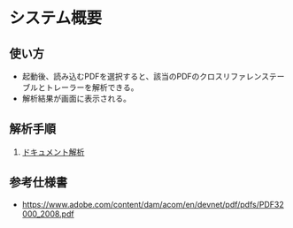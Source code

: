 # システム概要
## 使い方
- 起動後、読み込むPDFを選択すると、該当のPDFのクロスリファレンステーブルとトレーラーを解析できる。
- 解析結果が画面に表示される。

## 解析手順
1. [ドキュメント解析](parser.md)

## 参考仕様書
- https://www.adobe.com/content/dam/acom/en/devnet/pdf/pdfs/PDF32000_2008.pdf
